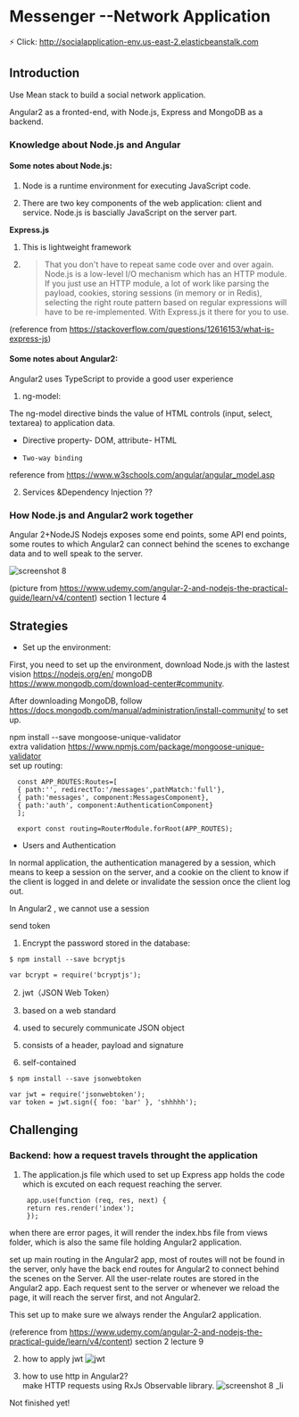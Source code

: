 # Messenger  --Network Application

:zap: Click: http://socialapplication-env.us-east-2.elasticbeanstalk.com   


## Introduction
Use Mean stack to build a social network application.

Angular2 as a fronted-end, with Node.js, Express and MongoDB as a backend.


### Knowledge about Node.js and Angular 
#### Some notes about Node.js:

  1. Node is a runtime environment for executing JavaScript code.

  2. There are two key components of the web application: client and service. Node.js is bascially JavaScript on the server part.

  **Express.js**
  1. This is lightweight framework
  2. > That you don't have to repeat same code over and over again. Node.js is a low-level I/O mechanism which has an HTTP module. If         you just use an HTTP module, a lot of work like parsing the payload, cookies, storing sessions (in memory or in Redis), selecting       the right route pattern based on regular expressions will have to be re-implemented. With Express.js it there for you to use. 

(reference from https://stackoverflow.com/questions/12616153/what-is-express-js)


#### Some notes about Angular2:

  Angular2 uses TypeScript to provide a good user experience
1. ng-model:

The ng-model directive binds the value of HTML controls (input, select, textarea) to application data.
* Directive
property- DOM, attribute- HTML

* `Two-way binding`

reference from https://www.w3schools.com/angular/angular_model.asp

2. Services &Dependency Injection ??


### How Node.js and Angular2 work together
Angular 2+NodeJS
Nodejs exposes some end points, some API end points, some routes to which Angular2 can connect behind the scenes to exchange data
and to well speak to the server.

![screenshot 8](https://user-images.githubusercontent.com/22507322/36977257-2a4751c4-2046-11e8-9cda-ac5f74b00b64.png)

(picture from https://www.udemy.com/angular-2-and-nodejs-the-practical-guide/learn/v4/content) section 1 lecture 4

## Strategies
* Set up the environment:  

First, you need to set up the environment, download Node.js with the lastest vision https://nodejs.org/en/ 
                                  mongoDB https://www.mongodb.com/download-center#community.


After downloading MongoDB, follow https://docs.mongodb.com/manual/administration/install-community/ to set up.

npm install --save mongoose-unique-validator  
extra validation
https://www.npmjs.com/package/mongoose-unique-validator   
set up routing:  
````
  const APP_ROUTES:Routes=[
  { path:'', redirectTo:'/messages',pathMatch:'full'},
  { path:'messages', component:MessagesComponent},
  { path:'auth', component:AuthenticationComponent}
  ];   
  
  export const routing=RouterModule.forRoot(APP_ROUTES);
````


* Users and Authentication

In normal application, the authentication managered by a session, which means to keep a session on the server, and a cookie on the client to know if the client is logged in and delete or invalidate the session once the client log out.

In Angular2 , we cannot use a session

send token

1. Encrypt the password stored in the database:

````
$ npm install --save bcryptjs
````

````
var bcrypt = require('bcryptjs');
````

2. jwt（JSON Web Token）

1. based on a web standard

2. used to securely communicate JSON object

3. consists of a header, payload and signature

4. self-contained


````
$ npm install --save jsonwebtoken
````
````
var jwt = require('jsonwebtoken');
var token = jwt.sign({ foo: 'bar' }, 'shhhhh');
````

## Challenging
### Backend: how a request travels throught the application
1. The application.js file which used to set up Express app holds the code which is excuted on each request reaching the server.

   ````
    app.use(function (req, res, next) {
    return res.render('index');
    });
   ````
    
when there are error pages, it will render the index.hbs file from views folder, which is also the same file holding Angular2 application. 

set up main routing in the Angular2 app, most of routes will not be found in the server, only have the back end routes for Angular2 to connect behind the scenes on the Server. All the user-relate routes are stored in the Angular2 app. Each request sent to the server or whenever we reload the page, it will reach the server first, and not Angular2.

This set up to make sure we always render the Angular2 application.

(reference from https://www.udemy.com/angular-2-and-nodejs-the-practical-guide/learn/v4/content) section 2 lecture 9


2. how to apply jwt
![jwt](https://user-images.githubusercontent.com/22507322/37370593-b52689be-26da-11e8-95ca-b76b252e379b.png)


3. how to use http in Angular2?  
make HTTP requests using RxJs Observable library.
![screenshot 8 _li](https://user-images.githubusercontent.com/22507322/36978012-bd293ea6-2048-11e8-83db-418d9cd8d50c.jpg)

Not finished yet!
